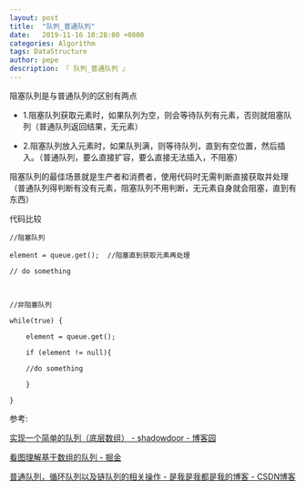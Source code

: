 ```yaml
---
layout: post
title:  "队列_普通队列"
date:   2019-11-16 10:28:00 +0800
categories: Algorithm
tags: DataStructure
author: pepe
description: 『 队列_普通队列 』
---
```


阻塞队列是与普通队列的区别有两点

* 1.阻塞队列获取元素时，如果队列为空，则会等待队列有元素，否则就阻塞队列（普通队列返回结果，无元素）

* 2.阻塞队列放入元素时，如果队列满，则等待队列，直到有空位置，然后插入。（普通队列，要么直接扩容，要么直接无法插入，不阻塞）

 
阻塞队列的最佳场景就是生产者和消费者，使用代码时无需判断直接获取并处理（普通队列得判断有没有元素，阻塞队列不用判断，无元素自身就会阻塞，直到有东西）


代码比较
```
//阻塞队列

element = queue.get();  //阻塞直到获取元素再处理

// do something

 

//非阻塞队列

while(true) {

	element = queue.get();

	if (element != null){

    //do something
	
	}

}
```


参考:

[实现一个简单的队列（底层数组） - shadowdoor - 博客园](https://www.cnblogs.com/shadowdoor/p/9245032.html)

[看图理解基于数组的队列 - 掘金](https://juejin.im/post/5c7c75806fb9a04a01650d6d)

[普通队列，循环队列以及链队列的相关操作 - 是我是我都是我的博客 - CSDN博客](https://blog.csdn.net/ismahui/article/details/76544253)





















